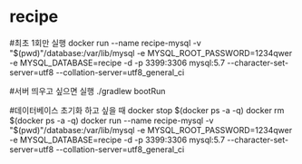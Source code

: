 # recipe
#최초 1회만 실행
docker run --name recipe-mysql -v "$(pwd)"/database:/var/lib/mysql -e MYSQL_ROOT_PASSWORD=1234qwer -e MYSQL_DATABASE=recipe -d -p 3399:3306 mysql:5.7 --character-set-server=utf8 --collation-server=utf8_general_ci

#서버 띄우고 싶으면 실행
./gradlew bootRun

#데이터베이스 초기화 하고 싶을 때
docker stop $(docker ps -a -q)
docker rm $(docker ps -a -q)
docker run --name recipe-mysql -v "$(pwd)"/database:/var/lib/mysql -e MYSQL_ROOT_PASSWORD=1234qwer -e MYSQL_DATABASE=recipe -d -p 3399:3306 mysql:5.7 --character-set-server=utf8 --collation-server=utf8_general_ci
